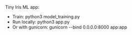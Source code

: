 Tiny Iris ML app:
- Train: python3 model_training.py
- Run locally: python3 app.py
- Or with gunicorn: gunicorn --bind 0.0.0.0:8000 app:app
